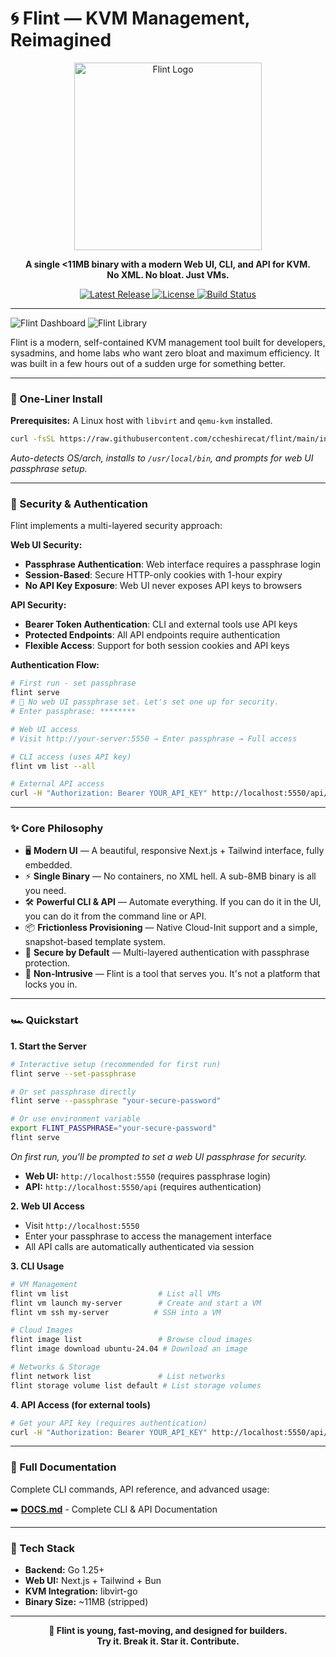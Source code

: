 # 🌀 Flint — KVM Management, Reimagined

<p align="center">
  <img src="https://i.ibb.co/yj2bFZG/flint-banner.jpg" alt="Flint Logo" width="300"/>
</p>

<p align="center">
  <strong>
    A single &lt;11MB binary with a modern Web UI, CLI, and API for KVM.
    <br/>No XML. No bloat. Just VMs.
  </strong>
</p>

<p align="center">
  <a href="https://github.com/ccheshirecat/flint/releases/latest">
    <img src="https://img.shields.io/github/v/release/ccheshirecat/flint" alt="Latest Release">
  </a>
  <a href="https://github.com/ccheshirecat/flint/blob/main/LICENSE">
    <img src="https://img.shields.io/github/license/ccheshirecat/flint" alt="License">
  </a>
  <a href="https://github.com/ccheshirecat/flint/actions/workflows/release.yml">
    <img src="https://img.shields.io/github/actions/workflow/status/ccheshirecat/flint/.github/workflows/release.yml" alt="Build Status">
  </a>
</p>

---
![Flint Dashboard](https://i.ibb.co/wN9H8WKX/Screenshot-2025-09-07-at-3-51-58-AM.png)
![Flint Library](https://i.ibb.co/Z1k9XBqQ/Screenshot-2025-09-08-at-4-59-46-AM.png)


Flint is a modern, self-contained KVM management tool built for developers, sysadmins, and home labs who want zero bloat and maximum efficiency. It was built in a few hours out of a sudden urge for something better.

---

### 🚀 One-Liner Install

**Prerequisites:** A Linux host with `libvirt` and `qemu-kvm` installed.

```bash
curl -fsSL https://raw.githubusercontent.com/ccheshirecat/flint/main/install.sh | bash
```
*Auto-detects OS/arch, installs to `/usr/local/bin`, and prompts for web UI passphrase setup.*

---

### 🔐 Security & Authentication

Flint implements a multi-layered security approach:

**Web UI Security:**
- **Passphrase Authentication**: Web interface requires a passphrase login
- **Session-Based**: Secure HTTP-only cookies with 1-hour expiry
- **No API Key Exposure**: Web UI never exposes API keys to browsers

**API Security:**
- **Bearer Token Authentication**: CLI and external tools use API keys
- **Protected Endpoints**: All API endpoints require authentication
- **Flexible Access**: Support for both session cookies and API keys

**Authentication Flow:**
```bash
# First run - set passphrase
flint serve
# 🔐 No web UI passphrase set. Let's set one up for security.
# Enter passphrase: ********

# Web UI access
# Visit http://your-server:5550 → Enter passphrase → Full access

# CLI access (uses API key)
flint vm list --all

# External API access
curl -H "Authorization: Bearer YOUR_API_KEY" http://localhost:5550/api/vms
```

---

### ✨ Core Philosophy

-   🖥️ **Modern UI** — A beautiful, responsive Next.js + Tailwind interface, fully embedded.
-   ⚡ **Single Binary** — No containers, no XML hell. A sub-8MB binary is all you need.
-   🛠️ **Powerful CLI & API** — Automate everything. If you can do it in the UI, you can do it from the command line or API.
-   📦 **Frictionless Provisioning** — Native Cloud-Init support and a simple, snapshot-based template system.
-   🔐 **Secure by Default** — Multi-layered authentication with passphrase protection.
-   💪 **Non-Intrusive** — Flint is a tool that serves you. It's not a platform that locks you in.

---

### 🏎️ Quickstart

**1. Start the Server**
```bash
# Interactive setup (recommended for first run)
flint serve --set-passphrase

# Or set passphrase directly
flint serve --passphrase "your-secure-password"

# Or use environment variable
export FLINT_PASSPHRASE="your-secure-password"
flint serve
```
*On first run, you'll be prompted to set a web UI passphrase for security.*
*   **Web UI:** `http://localhost:5550` (requires passphrase login)
*   **API:** `http://localhost:5550/api` (requires authentication)

**2. Web UI Access**
- Visit `http://localhost:5550`
- Enter your passphrase to access the management interface
- All API calls are automatically authenticated via session

**3. CLI Usage**
```bash
# VM Management
flint vm list                    # List all VMs
flint vm launch my-server        # Create and start a VM
flint vm ssh my-server          # SSH into a VM

# Cloud Images
flint image list                 # Browse cloud images
flint image download ubuntu-24.04 # Download an image

# Networks & Storage
flint network list               # List networks
flint storage volume list default # List storage volumes
```

**4. API Access (for external tools)**
```bash
# Get your API key (requires authentication)
curl -H "Authorization: Bearer YOUR_API_KEY" http://localhost:5550/api/vms
```
---

### 📖 Full Documentation

Complete CLI commands, API reference, and advanced usage:

➡️ **[DOCS.md](DOCS.md)** - Complete CLI & API Documentation

---

### 🔧 Tech Stack

-   **Backend:** Go 1.25+
-   **Web UI:** Next.js + Tailwind + Bun
-   **KVM Integration:** libvirt-go
-   **Binary Size:** ~11MB (stripped)

---

<p align="center">
  <b>🚀 Flint is young, fast-moving, and designed for builders.<br/>
  Try it. Break it. Star it. Contribute.</b>
</p>
